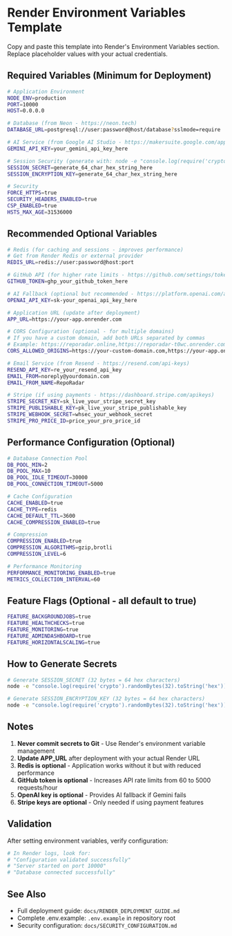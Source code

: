 # Render Environment Variables Template

Copy and paste this template into Render's Environment Variables section.
Replace placeholder values with your actual credentials.

## Required Variables (Minimum for Deployment)

```bash
# Application Environment
NODE_ENV=production
PORT=10000
HOST=0.0.0.0

# Database (from Neon - https://neon.tech)
DATABASE_URL=postgresql://user:password@host/database?sslmode=require

# AI Service (from Google AI Studio - https://makersuite.google.com/app/apikey)
GEMINI_API_KEY=your_gemini_api_key_here

# Session Security (generate with: node -e "console.log(require('crypto').randomBytes(32).toString('hex'))")
SESSION_SECRET=generate_64_char_hex_string_here
SESSION_ENCRYPTION_KEY=generate_64_char_hex_string_here

# Security
FORCE_HTTPS=true
SECURITY_HEADERS_ENABLED=true
CSP_ENABLED=true
HSTS_MAX_AGE=31536000
```

## Recommended Optional Variables

```bash
# Redis (for caching and sessions - improves performance)
# Get from Render Redis or external provider
REDIS_URL=redis://user:password@host:port

# GitHub API (for higher rate limits - https://github.com/settings/tokens)
GITHUB_TOKEN=ghp_your_github_token_here

# AI Fallback (optional but recommended - https://platform.openai.com/api-keys)
OPENAI_API_KEY=sk-your_openai_api_key_here

# Application URL (update after deployment)
APP_URL=https://your-app.onrender.com

# CORS Configuration (optional - for multiple domains)
# If you have a custom domain, add both URLs separated by commas
# Example: https://reporadar.online,https://reporadar-t0wc.onrender.com
CORS_ALLOWED_ORIGINS=https://your-custom-domain.com,https://your-app.onrender.com

# Email Service (from Resend - https://resend.com/api-keys)
RESEND_API_KEY=re_your_resend_api_key
EMAIL_FROM=noreply@yourdomain.com
EMAIL_FROM_NAME=RepoRadar

# Stripe (if using payments - https://dashboard.stripe.com/apikeys)
STRIPE_SECRET_KEY=sk_live_your_stripe_secret_key
STRIPE_PUBLISHABLE_KEY=pk_live_your_stripe_publishable_key
STRIPE_WEBHOOK_SECRET=whsec_your_webhook_secret
STRIPE_PRO_PRICE_ID=price_your_pro_price_id
```

## Performance Configuration (Optional)

```bash
# Database Connection Pool
DB_POOL_MIN=2
DB_POOL_MAX=10
DB_POOL_IDLE_TIMEOUT=30000
DB_POOL_CONNECTION_TIMEOUT=5000

# Cache Configuration
CACHE_ENABLED=true
CACHE_TYPE=redis
CACHE_DEFAULT_TTL=3600
CACHE_COMPRESSION_ENABLED=true

# Compression
COMPRESSION_ENABLED=true
COMPRESSION_ALGORITHMS=gzip,brotli
COMPRESSION_LEVEL=6

# Performance Monitoring
PERFORMANCE_MONITORING_ENABLED=true
METRICS_COLLECTION_INTERVAL=60
```

## Feature Flags (Optional - all default to true)

```bash
FEATURE_BACKGROUNDJOBS=true
FEATURE_HEALTHCHECKS=true
FEATURE_MONITORING=true
FEATURE_ADMINDASHBOARD=true
FEATURE_HORIZONTALSCALING=true
```

## How to Generate Secrets

```bash
# Generate SESSION_SECRET (32 bytes = 64 hex characters)
node -e "console.log(require('crypto').randomBytes(32).toString('hex'))"

# Generate SESSION_ENCRYPTION_KEY (32 bytes = 64 hex characters)
node -e "console.log(require('crypto').randomBytes(32).toString('hex'))"
```

## Notes

1. **Never commit secrets to Git** - Use Render's environment variable management
2. **Update APP_URL** after deployment with your actual Render URL
3. **Redis is optional** - Application works without it but with reduced performance
4. **GitHub token is optional** - Increases API rate limits from 60 to 5000 requests/hour
5. **OpenAI key is optional** - Provides AI fallback if Gemini fails
6. **Stripe keys are optional** - Only needed if using payment features

## Validation

After setting environment variables, verify configuration:

```bash
# In Render logs, look for:
# "Configuration validated successfully"
# "Server started on port 10000"
# "Database connected successfully"
```

## See Also

- Full deployment guide: `docs/RENDER_DEPLOYMENT_GUIDE.md`
- Complete .env.example: `.env.example` in repository root
- Security configuration: `docs/SECURITY_CONFIGURATION.md`
